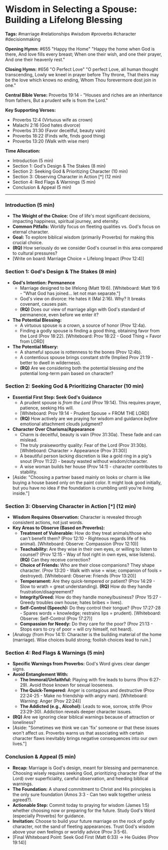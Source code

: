 # Wisdom in Selecting a Spouse: Building a Lifelong Blessing

**Tags:** #marriage #relationships #wisdom #proverbs #character #decisionmaking

**Opening Hymn:** #655 "Happy the Home" "Happy the home when God is there, And
love fills every breast; When one their wish, and one their prayer, And one
their heavenly rest."

**Closing Hymn:** #656 "O Perfect Love" "O perfect Love, all human thought
transcending, Lowly we kneel in prayer before Thy throne, That theirs may be the
love which knows no ending, Whom Thou forevermore dost join in one."

**Central Bible Verse:** Proverbs 19:14 - "Houses and riches are an inheritance
from fathers, But a prudent wife is from the Lord."

**Key Supporting Verses:**

- Proverbs 12:4 (Virtuous wife as crown)
- Malachi 2:16 (God hates divorce)
- Proverbs 31:30 (Favor deceitful, beauty vain)
- Proverbs 18:22 (Finds wife, finds good thing)
- Proverbs 13:20 (Walk with wise men)

**Time Allocation:**

- Introduction (5 min)
- Section 1: God's Design & The Stakes (8 min)
- Section 2: Seeking God & Prioritizing Character (10 min)
- Section 3: Observing Character in Action [*] (12 min)
- Section 4: Red Flags & Warnings (5 min)
- Conclusion & Appeal (5 min)

---

### Introduction (5 min)

- **The Weight of the Choice:** One of life's most significant decisions,
  impacting happiness, spiritual journey, and eternity.
- **Common Pitfalls:** Worldly focus on fleeting qualities vs. God's focus on
  eternal character.
- **Goal:** To explore biblical wisdom (primarily Proverbs) for making this
  crucial choice.
- **(RQ)** How seriously do we consider God's counsel in this area compared to
  cultural pressures?
- [Write on board: Marriage Choice = Lifelong Impact (Prov 12:4)]

### Section 1: God's Design & The Stakes (8 min)

- **God's Intention: Permanence**
  - Marriage designed to be lifelong (Matt 19:6). [Whiteboard: Matt 19:6 - "What
    God has joined... let not man separate."]
  - God's view on divorce: He hates it (Mal 2:16). Why? It breaks covenant,
    causes pain.
  - **(RQ)** Does our view of marriage align with God's standard of permanence,
    even before we enter it?
- **The Potential Blessing:**
  - A virtuous spouse is a crown, a source of honor (Prov 12:4a).
  - Finding a godly spouse is finding a good thing, obtaining favor from the
    Lord (Prov 18:22). [Whiteboard: Prov 18:22 - Good Thing = Favor from LORD]
- **The Potential Misery:**
  - A shameful spouse is rottenness to the bones (Prov 12:4b).
  - A contentious spouse brings constant strife (Implied Prov 21:19 - better to
    dwell in wilderness).
  - **(RQ)** Are we considering both the potential blessing _and_ the potential
    long-term pain based on character?

### Section 2: Seeking God & Prioritizing Character (10 min)

- **Essential First Step: Seek God's Guidance**
  - A prudent spouse is _from the Lord_ (Prov 19:14). This requires prayer,
    patience, seeking His will.
  - [Whiteboard: Prov 19:14 - Prudent Spouse = FROM THE LORD]
  - **(RQ)** How actively are we praying for wisdom and guidance _before_
    emotional attachment clouds judgment?
- **Character Over Charisma/Appearance**
  - Charm is deceitful, beauty is vain (Prov 31:30a). These fade and can
    mislead.
  - The truly praiseworthy quality: Fear of the Lord (Prov 31:30b). [Whiteboard:
    Character > Appearance (Prov 31:30)]
  - A beautiful person lacking discretion is like a gold ring in a pig's snout
    (Prov 11:22) - beauty wasted without wisdom/character.
  - A wise woman builds her house (Prov 14:1) - character contributes to
    stability.
- [Aside: "Choosing a partner based mainly on looks or charm is like buying a
  house based only on the paint color. It might look good initially, but you
  have no idea if the foundation is crumbling until you're living inside."]

### Section 3: Observing Character in Action [*] (12 min)

- **Wisdom Requires Observation:** Character is revealed through consistent
  actions, not just words.
- **Key Areas to Observe (Based on Proverbs):**
  - **Treatment of Vulnerable:** How do they treat animals/those who can't
    benefit them? (Prov 12:10 - Righteous regards life of his animal).
    [Whiteboard: Observe: Compassion (Prov 12:10)]
  - **Teachability:** Are they wise in their own eyes, or willing to listen to
    counsel? (Prov 12:15 - Way of fool right in own eyes, wise listens).
    **(RQ)** Can they receive correction?
  - **Choice of Friends:** Who are their close companions? They shape character.
    (Prov 13:20 - Walk with wise = wise; companion of fools = destroyed).
    [Whiteboard: Observe: Friends (Prov 13:20)]
  - **Temperament:** Are they quick-tempered or patient? (Prov 14:29 - Slow to
    wrath = great understanding). **(RQ)** How do they handle
    frustration/disagreement?
  - **Integrity/Greed:** How do they handle money/business? (Prov 15:27 - Greedy
    troubles own house; hates bribes = lives).
  - **Self-Control (Speech):** Do they control their tongue? (Prov 17:27-28 -
    Spares words = knowledge; restrains lips = prudent). [Whiteboard: Observe:
    Self-Control (Prov 17:27)]
  - **Compassion for Needy:** Do they care for the poor? (Prov 21:13 - Stops
    ears to cry of poor = will cry himself, not heard).
- [Analogy (from Prov 14:1): Character is the building material of the home
  (marriage). Wise choices build strong; foolish choices lead to ruin.]

### Section 4: Red Flags & Warnings (5 min)

- **Specific Warnings from Proverbs:** God's Word gives clear danger signs.
- **Avoid Entanglement With:**
  - **The Immoral/Unfaithful:** Playing with fire leads to burns (Prov 6:27-29).
    Avoid those known for sexual looseness.
  - **The Quick-Tempered:** Anger is contagious and destructive (Prov 22:24-25 -
    Make no friendship with angry man). [Whiteboard: Warning: Anger (Prov
    22:24)]
  - **The Addicted (e.g., Alcohol):** Leads to woe, sorrow, strife (Prov
    23:29-30). Addiction reveals deeper character issues.
- **(RQ)** Are we ignoring clear biblical warnings because of attraction or
  loneliness?
- [Aside: "Sometimes we think we can 'fix' someone or that these issues won't
  affect *us*. Proverbs warns us that associating with certain character flaws
  inevitably brings negative consequences into our own lives."]

### Conclusion & Appeal (5 min)

- **Recap:** Marriage is God's design, meant for blessing and permanence.
  Choosing wisely requires seeking God, prioritizing character (fear of the
  Lord) over superficiality, careful observation, and heeding biblical warnings.
- **The Foundation:** A shared commitment to Christ and His principles is the
  only sure foundation (Amos 3:3 - Can two walk together unless agreed?).
- **Actionable Step:** Commit today to praying for wisdom (James 1:5) whether
  choosing now or preparing for the future. Study God's Word (especially
  Proverbs) for guidance.
- **Invitation:** Choose to build your future marriage on the rock of godly
  character, not the sand of fleeting appearances. Trust God's wisdom above your
  own feelings or worldly advice (Prov 3:5-6).
- [Final Whiteboard Point: Seek God First (Matt 6:33) -> He Guides (Prov 19:14)]

